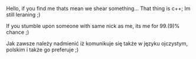 Hello, if you find me thats mean we shear something...
  That thing is c++;
Im still leraning ;)

If you stumble upon someone with same nick as me, its me for 99.(9)% chance ;)

Jak zawsze należy nadmienić iż komunikuje się także w języku ojczystym, polskim i także go preferuje ;)

